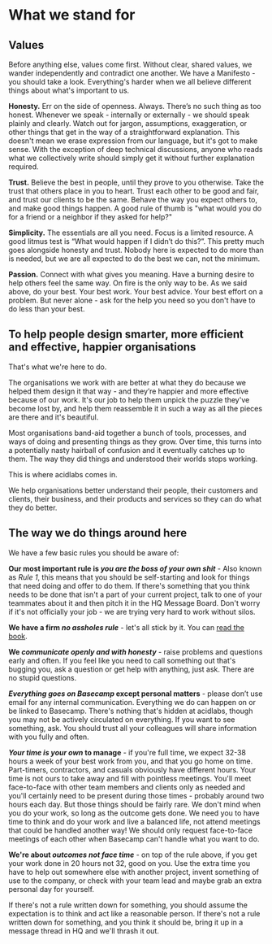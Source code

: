 # What we stand for
## Values
Before anything else, values come first. Without clear, shared values, we wander independently and contradict one another. We have a Manifesto - you should take a look. Everything's harder when we all believe different things about what's important to us.

__Honesty.__ Err on the side of openness. Always. There’s no such thing as too honest. Whenever we speak - internally or externally - we should speak plainly and clearly. Watch out for jargon, assumptions, exaggeration, or other things that get in the way of a straightforward explanation. This doesn't mean we erase expression from our language, but it's got to make sense. With the exception of deep technical discussions, anyone who reads what we collectively write should simply get it without further explanation required.

__Trust.__ Believe the best in people, until they prove to you otherwise. Take the trust that others place in you to heart. Trust each other to be good and fair, and trust our clients to be the same. Behave the way you expect others to, and make good things happen. A good rule of thumb is "what would you do for a friend or a neighbor if they asked for help?"

__Simplicity.__ The essentials are all you need. Focus is a limited resource. A good litmus test is “What would happen if I didn’t do this?”. This pretty much goes alongside honesty and trust. Nobody here is expected to do more than is needed, but we are all expected to do the best we can, not the minimum.

__Passion.__ Connect with what gives you meaning. Have a burning desire to help others feel the same way. On fire is the only way to be. As we said above, do your best. Your best work. Your best advice. Your best effort on a problem. But never alone - ask for the help you need so you don't have to do less than your best.

## To help people design smarter, more efficient and effective, happier organisations
That's what we're here to do.

The organisations we work with are better at what they do because we helped them design it that way - and they’re happier and more effective because of our work. It's our job to help them unpick the puzzle they've become lost by, and help them reassemble it in such a way as all the pieces are there and it's beautiful.

Most organisations band-aid together a bunch of tools, processes, and ways of doing and presenting things as they grow. Over time, this turns into a potentially nasty hairball of confusion and it eventually catches up to them. The way they did things and understood their worlds stops working.

This is where acidlabs comes in.

We help organisations better understand their people, their customers and clients, their business, and their products and services so they can do what they do better.
## The way we do things around here

We have a few basic rules you should be aware of:

__Our most important rule is *you are the boss of your own shit*__ - Also known as _Rule 1_, this means that you should be self-starting and look for things that need doing and offer to do them. If there's something that you think needs to be done that isn't a part of your current project, talk to one of your teammates about it and then pitch it in the HQ Message Board. Don't worry if it's not officially your job - we are trying very hard to work without silos.  

__We have a firm *no assholes rule*__ - let's all stick by it. You can [read the book](https://www.goodreads.com/book/show/97905.The_No_Asshole_Rule). 

__We *communicate openly and with honesty*__ - raise problems and questions early and often. If you feel like you need to call something out that's bugging you, ask a question or get help with anything, just ask. There are no stupid questions.

__*Everything goes on Basecamp* except personal matters__ - please don’t use email for any internal communication. Everything we do can happen on or be linked to Basecamp. There's nothing that's hidden at acidlabs, though you may not be actively circulated on everything. If you want to see something, ask. You should trust all your colleagues will share information with you fully and often.

__*Your time is your own* to manage__ - if you're full time, we expect 32-38 hours a week of your best work from you, and that you go home on time. Part-timers, contractors, and casuals obviously have different hours. Your time is not ours to take away and fill with pointless meetings. You'll meet face-to-face with other team members and clients only as needed and you'll certainly need to be present during those times - probably around two hours each day. But those things should be fairly rare. We don't mind when you do your work, so long as the outcome gets done. We need you to have time to think and do your work and live a balanced life, not attend meetings that could be handled another way! We should only request face-to-face meetings of each other when Basecamp can't handle what you want to do.

__We're about *outcomes not face time*__ - on top of the rule above, if you get your work done in 20 hours not 32, good on you. Use the extra time you have to help out somewhere else with another project, invent something of use to the company, or check with your team lead and maybe grab an extra personal day for yourself.

If there's not a rule written down for something, you should assume the expectation is to think and act like a reasonable person. If there's not a rule written down for something, and you think it should be, bring it up in a message thread in HQ and we'll thrash it out.
